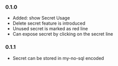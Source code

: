 ### 0.1.0
* Added: show Secret Usage
* Delete secret feature is introduced
* Unused secret is marked as red line
* Can expose secret by clicking on the secret line

### 0.1.1
* Secret can be stored in my-no-sql encoded